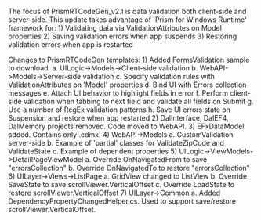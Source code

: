The focus of PrismRTCodeGen_v2.1 is data validation both client-side and server-side. This update takes advantage of 'Prism for Windows Runtime' framework for:
	1) Validating data via ValidationAttributes on Model properties
	2) Saving validation errors when app suspends
	3) Restoring validation errors when app is restarted

Changes to PrismRTCodeGen templates:
	1) Added FormsValidation sample to download.
		a. UILogic->Models->Client-side validation
		b. WebAPI->Models->Server-side validation
		c. Specify validation rules with ValidationAttributes on  'Model' properties 
		d. Bind UI with Errors collection messages
		e. Attach UI behavior to highlight fields in error
		f. Perform client-side validation when tabbing to next field and validate all fields on Submit
		g. Use a number of RegEx validation patterns
		h. Save UI errors state on Suspension and restore when app restarted
	2) DalInterface, DalEF4, DalMemory projects removed. Code moved to WebAPI.
	3) EFxDataModel added. Contains only .edmx.
	4) WebAPI->Models
		a. CustomValidation server-side
		b. Example of 'partial' classes for ValidateZipCode and ValidateState
		c. Example of dependent properties
	5) UILogic->ViewModels->DetailPageViewModel
		a. Override OnNavigatedFrom to save "errorsCollection"
		b. Override OnNavigatedTo to restore "errorsCollection"
	6) UILayer->Views->ListPage
		a. GridView changed to ListView
		b. Override SaveState to save scrollViewer.VerticalOffset
		c. Override LoadState to restore scrollViewer.VerticalOffset
	7) UILayer->Common
		a. Added DependencyPropertyChangedHelper.cs. Used to support save/restore scrollViewer.VerticalOffset.